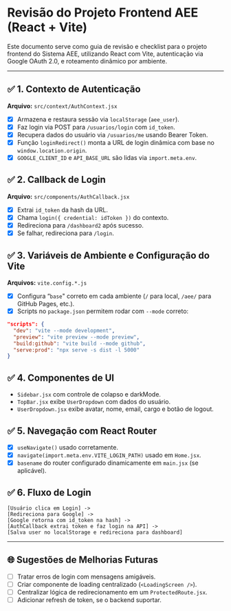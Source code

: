 # Revisão do Projeto Frontend AEE (React + Vite)

Este documento serve como guia de revisão e checklist para o projeto frontend do Sistema AEE, utilizando React com Vite, autenticação via Google OAuth 2.0, e roteamento dinâmico por ambiente.

---

## ✅ 1. Contexto de Autenticação

**Arquivo:** `src/context/AuthContext.jsx`

* [x] Armazena e restaura sessão via `localStorage` (`aee_user`).
* [x] Faz login via POST para `/usuarios/login` com `id_token`.
* [x] Recupera dados do usuário via `/usuarios/me` usando Bearer Token.
* [x] Função `loginRedirect()` monta a URL de login dinâmica com base no `window.location.origin`.
* [x] `GOOGLE_CLIENT_ID` e `API_BASE_URL` são lidas via `import.meta.env`.

## ✅ 2. Callback de Login

**Arquivo:** `src/components/AuthCallback.jsx`

* [x] Extrai `id_token` da hash da URL.
* [x] Chama `login({ credential: idToken })` do contexto.
* [x] Redireciona para `/dashboard2` após sucesso.
* [x] Se falhar, redireciona para `/login`.

## ✅ 3. Variáveis de Ambiente e Configuração do Vite

**Arquivos:** `vite.config.*.js`

* [x] Configura “`base`" correto em cada ambiente (`/` para local, `/aee/` para GitHub Pages, etc.).
* [x] Scripts no `package.json` permitem rodar com `--mode` correto:

```json
"scripts": {
  "dev": "vite --mode development",
  "preview": "vite preview --mode preview",
  "build:github": "vite build --mode github",
  "serve:prod": "npx serve -s dist -l 5000"
}
```

## ✅ 4. Componentes de UI

* `Sidebar.jsx` com controle de colapso e darkMode.
* `TopBar.jsx` exibe `UserDropdown` com dados do usuário.
* `UserDropdown.jsx` exibe avatar, nome, email, cargo e botão de logout.

## ✅ 5. Navegação com React Router

* [x] `useNavigate()` usado corretamente.
* [x] `navigate(import.meta.env.VITE_LOGIN_PATH)` usado em `Home.jsx`.
* [x] `basename` do router configurado dinamicamente em `main.jsx` (se aplicável).

## ✅ 6. Fluxo de Login

```text
[Usuário clica em Login] ->
[Redireciona para Google] ->
[Google retorna com id_token na hash] ->
[AuthCallback extrai token e faz login na API] ->
[Salva user no localStorage e redireciona para dashboard]
```

---

## 🌐 Sugestões de Melhorias Futuras

* [ ] Tratar erros de login com mensagens amigáveis.
* [ ] Criar componente de loading centralizado (`<LoadingScreen />`).
* [ ] Centralizar lógica de redirecionamento em um `ProtectedRoute.jsx`.
* [ ] Adicionar refresh de token, se o backend suportar.
